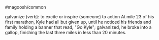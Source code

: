 #magoosh/common

galvanize (verb): to excite or inspire (someone) to action 
At mile 23 of his first marathon, Kyle had all but given up, until he noticed his friends and family holding 
a banner that read, "Go Kyle"; galvanized, he broke into a gallop, finishing the last three miles in less 
than 20 minutes. 
